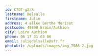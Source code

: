 ```yaml
---
id: C7OT-gXrX
lastname: Delsalle
firstname: Julie
address: 4 allée Berthe Morisot
postcode: 49800 Brain/Authion
city: Loire Authion
phone: 06 17 31 03 06
email: juliedelsalle@sfr.fr
photoUrl: /uploads/images/img_7586-2.jpg
---
```

